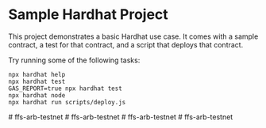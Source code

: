 # Sample Hardhat Project

This project demonstrates a basic Hardhat use case. It comes with a sample contract, a test for that contract, and a script that deploys that contract.

Try running some of the following tasks:

```shell
npx hardhat help
npx hardhat test
GAS_REPORT=true npx hardhat test
npx hardhat node
npx hardhat run scripts/deploy.js
```
#   f f s - a r b - t e s t n e t  
 #   f f s - a r b - t e s t n e t  
 #   f f s - a r b - t e s t n e t  
 #   f f s - a r b - t e s t n e t  
 